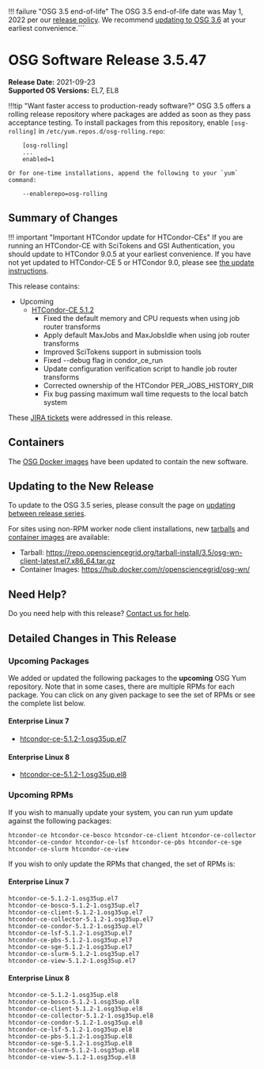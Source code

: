 !!! failure "OSG 3.5 end-of-life"
    The OSG 3.5 end-of-life date was May 1, 2022 per our
    [release policy](https://opensciencegrid.org/technology/policy/release-series/).
    We recommend
    [updating to OSG 3.6](../updating-to-osg-36.md)
    at your earliest convenience.```

OSG Software Release 3.5.47
===========================

**Release Date:** 2021-09-23  
**Supported OS Versions:** EL7, EL8

!!!tip "Want faster access to production-ready software?"
    OSG 3.5 offers a rolling release repository where packages are added as soon as they pass acceptance testing.
    To install packages from this repository, enable `[osg-rolling]` in `/etc/yum.repos.d/osg-rolling.repo`:

        [osg-rolling]
        ...
        enabled=1

    Or for one-time installations, append the following to your `yum` command:

        --enablerepo=osg-rolling

Summary of Changes
------------------

!!! important "Important HTCondor update for HTCondor-CEs"
    If you are running an HTCondor-CE with SciTokens and GSI Authentication, you should update to HTCondor 9.0.5
    at your earliest convenience.
    If you have not yet updated to HTCondor-CE 5 or HTCondor 9.0, please see [the update instructions](../updating-to-osg-35.md).

This release contains:

-   Upcoming
    -   [HTCondor-CE 5.1.2](https://github.com/htcondor/htcondor-ce/releases/tag/v5.1.2)
        -   Fixed the default memory and CPU requests when using job router transforms
        -   Apply default MaxJobs and MaxJobsIdle when using job router transforms
        -   Improved SciTokens support in submission tools
        -   Fixed --debug flag in condor\_ce\_run
        -   Update configuration verification script to handle job router transforms
        -   Corrected ownership of the HTCondor PER\_JOBS\_HISTORY\_DIR
        -   Fix bug passing maximum wall time requests to the local batch system

These
[JIRA tickets](https://opensciencegrid.atlassian.net/issues/?jql=project%20%3D%20SOFTWARE%20AND%20fixVersion%20in%20(3.5.47-upcoming)%20ORDER%20BY%20priority%20DESC%2C%20key%20DESC)
were addressed in this release.

Containers
----------

The [OSG Docker images](https://hub.docker.com/u/opensciencegrid/) have been updated to contain the new software.

Updating to the New Release
---------------------------

To update to the OSG 3.5 series, please consult the page on
[updating between release series](../updating-to-osg-35.md).

For sites using non-RPM worker node client installations, new [tarballs](../../worker-node/install-wn-tarball.md) and
[container images](../../worker-node/using-wn-containers.md) are available:

- Tarball: <https://repo.opensciencegrid.org/tarball-install/3.5/osg-wn-client-latest.el7.x86_64.tar.gz>
- Container Images: <https://hub.docker.com/r/opensciencegrid/osg-wn/>

Need Help?
----------

Do you need help with this release? [Contact us for help](../../common/help.md).

Detailed Changes in This Release
--------------------------------

### Upcoming Packages

We added or updated the following packages to the **upcoming** OSG Yum repository.
Note that in some cases, there are multiple RPMs for each package.
You can click on any given package to see the set of RPMs or see the complete list below.

#### Enterprise Linux 7

-   [htcondor-ce-5.1.2-1.osg35up.el7](https://koji.chtc.wisc.edu/koji/search?match=glob&type=build&terms=htcondor-ce-5.1.2-1.osg35up.el7)

#### Enterprise Linux 8

-   [htcondor-ce-5.1.2-1.osg35up.el8](https://koji.chtc.wisc.edu/koji/search?match=glob&type=build&terms=htcondor-ce-5.1.2-1.osg35up.el8)

### Upcoming RPMs

If you wish to manually update your system, you can run yum update against the following packages:

    htcondor-ce htcondor-ce-bosco htcondor-ce-client htcondor-ce-collector htcondor-ce-condor htcondor-ce-lsf htcondor-ce-pbs htcondor-ce-sge htcondor-ce-slurm htcondor-ce-view 

If you wish to only update the RPMs that changed, the set of RPMs is:

#### Enterprise Linux 7

``` file
htcondor-ce-5.1.2-1.osg35up.el7
htcondor-ce-bosco-5.1.2-1.osg35up.el7
htcondor-ce-client-5.1.2-1.osg35up.el7
htcondor-ce-collector-5.1.2-1.osg35up.el7
htcondor-ce-condor-5.1.2-1.osg35up.el7
htcondor-ce-lsf-5.1.2-1.osg35up.el7
htcondor-ce-pbs-5.1.2-1.osg35up.el7
htcondor-ce-sge-5.1.2-1.osg35up.el7
htcondor-ce-slurm-5.1.2-1.osg35up.el7
htcondor-ce-view-5.1.2-1.osg35up.el7
```

#### Enterprise Linux 8

``` file
htcondor-ce-5.1.2-1.osg35up.el8
htcondor-ce-bosco-5.1.2-1.osg35up.el8
htcondor-ce-client-5.1.2-1.osg35up.el8
htcondor-ce-collector-5.1.2-1.osg35up.el8
htcondor-ce-condor-5.1.2-1.osg35up.el8
htcondor-ce-lsf-5.1.2-1.osg35up.el8
htcondor-ce-pbs-5.1.2-1.osg35up.el8
htcondor-ce-sge-5.1.2-1.osg35up.el8
htcondor-ce-slurm-5.1.2-1.osg35up.el8
htcondor-ce-view-5.1.2-1.osg35up.el8
```
